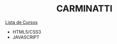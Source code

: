 <h1 align="center">CARMINATTI</h1>


[Lista de Cursos](#lista-cursos)

<ul>
    <li>HTML5/CSS3</li>
    <li>JAVASCRIPT</li>
<ul>



